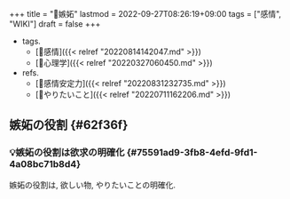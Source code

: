 +++
title = "📝嫉妬"
lastmod = 2022-09-27T08:26:19+09:00
tags = ["感情", "WIKI"]
draft = false
+++

-   tags.
    -   [🔖感情]({{< relref "20220814142047.md" >}})
    -   [🔖心理学]({{< relref "20220327060450.md" >}})
-   refs.
    -   [📝感情安定力]({{< relref "20220831232735.md" >}})
    -   [🚀やりたいこと]({{< relref "20220711162206.md" >}})


## 嫉妬の役割 {#62f36f}


### 💡嫉妬の役割は欲求の明確化 {#75591ad9-3fb8-4efd-9fd1-4a08bc71b8d4}

嫉妬の役割は, 欲しい物, やりたいことの明確化.
